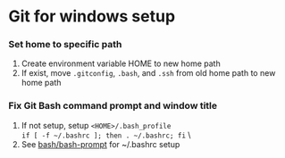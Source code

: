 # Git for windows setup

### Set home to specific path
1) Create environment variable HOME to new home path
2) If exist, move `.gitconfig`, `.bash`, and `.ssh` from old home path to new home path

### Fix Git Bash command prompt and window title
1) If not setup, setup `<HOME>/.bash_profile` \
`if [ -f ~/.bashrc ]; then . ~/.bashrc; fi` \
2) See [bash/bash-prompt](https://github.com/baincd/technotes/blob/master/bash/bash-prompt.md) for ~/.bashrc setup

<!--
## Old
#### <git>/etc/profile:
```bash
# At bottom of file
# To remove "MINGW64" from window title
MSYSTEM=
TITLEPREFIX=
# Set Home in Git Bash
HOME="$(cd "c:\cdb" ; pwd)"
# Set initial path for Git Bash
cd /c/wc
```
-->
